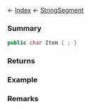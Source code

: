← [Index](Api-Index) ← [StringSegment](VRage.Game.ModAPI.Ingame.Utilities.StringSegment)

### Summary

```csharp
public char Item { ; }
```

### Returns

### Example

### Remarks

